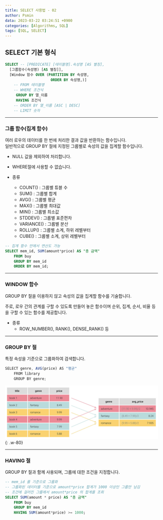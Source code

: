 ```yaml
---
title: SELECT 사용법 - 02
author: Psmin
data: 2023-03-22 03:24:51 +0900
categories: [Algorithms, SQL]
tags: [SQL, SELECT]
---
```


## SELECT 기본 형식

```SQL
SELECT -- [PREDICATE] [테이블명].속성명 [AS 별칭],
  [그룹함수(속성명) [AS 별칭]],
  [Window 함수 OVER (PARTITION BY 속성명,
                     ORDER BY 속성명,)]
	-- FROM 테이블명
	-- WHERE 조건식
	 GROUP BY 열_이름
	 HAVING 조건식
	-- ORDER BY 열_이름 [ASC | DESC]
	-- LIMIT 숫자
```

---

### 그룹 함수(집계 함수)

여러 로우의 데이터를 한 번에 처리한 결과 값을 반환하는 함수입니다.  
일반적으로 GROUP BY 절에 지정된 그룹별로 속성의 값을 집계할 함수입니다.

- NULL 값을 제외하여 처리합니다.
- WHERE절에 사용할 수 없습니다.

- 종류
  - COUNT() : 그룹별 튜블 수
  - SUM() : 그룹별 합계
  - AVG() : 그룹별 평균
  - MAX() : 그룹별 최대값
  - MIN() : 그룹별 최소값
  - STDDEV() : 그룹별 표준편차
  - VARIANCE() : 그룹별 분산
  - ROLLUP() : 그룹별 소계, 하위 레벨부터
  - CUBE() : 그룹별 소계, 상위 레벨부터

```SQL
-- 집계 함수 안에서 연산도 가능
SELECT mem_id, SUM(amount*price) AS "총 금액"
	FROM buy
    GROUP BY mem_id
    ORDER BY mem_id;
```

---

### WINDOW 함수

GROUP BY 절을 이용하지 않고 속성의 값을 집계할 함수를 기술합니다.

주로, 로우 간의 관계를 구할 수 있도록 만들어 놓은 함수이며 순위, 집계, 순서, 비율 등을 구할 수 있는 함수를 제공합니다.

- 종류
  - ROW_NUMBER(), RANK(), DENSE_RANK() 등

---

### GROUP BY 절

특정 속성을 기준으로 그룹화하여 검색합니다.

```js
SELECT genre, AVG(price) AS "평균"
	FROM library
  	GROUP BY genre;
```

![GROUP-BY](/assets/img/group-by.jpg){: .w-80}

---

### HAVING 절

GROUP BY 절과 함께 사용되며, 그룹에 대한 조건을 지정합니다.

```SQL
-- mem_id 를 기준으로 그룹화
-- 그룹화된 데이터를 기준으로 amount*price 합계가 1000 이상인 그룹만 남김
-- 조건에 걸러진 그룹에서 amount*price 의 합계를 조회
SELECT SUM(amount * price) AS "총 금액"
	FROM buy
    GROUP BY mem_id
    HAVING SUM(amount*price) >= 1000;
```
